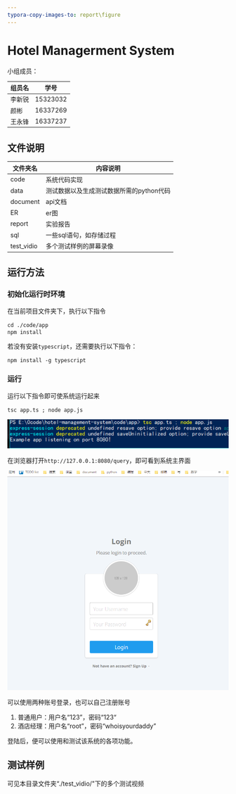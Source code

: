 ```yaml
---
typora-copy-images-to: report\figure
---
```


# Hotel Managerment System

小组成员：

| 组员名 | 学号|
|-|-|
|李新锐|15323032|
|颜彬|16337269|
|王永锋|16337237|

## 文件说明

| 文件夹名 | 内容说明                                 |
| -------- | ---------------------------------------- |
| code     | 系统代码实现                             |
| data     | 测试数据以及生成测试数据所需的python代码 |
| document | api文档                                  |
| ER       | er图                                     |
| report   | 实验报告                                 |
| sql      | 一些sql语句，如存储过程                  |
| test_vidio      | 多个测试样例的屏幕录像                  |

## 运行方法

### 初始化运行时环境

在当前项目文件夹下，执行以下指令

```shell
cd ./code/app
npm install
```

若没有安装`typescript`，还需要执行以下指令：

```
npm install -g typescript
```

### 运行

运行以下指令即可使系统运行起来

```shell
tsc app.ts ; node app.js
```



![1545464771407](report/figure/1545464771407.png)

在浏览器打开`http://127.0.0.1:8080/query`，即可看到系统主界面

![1545464833748](report/figure/1545464833748.png)

可以使用两种账号登录，也可以自己注册账号

1. 普通用户：用户名“123”，密码“123“
2. 酒店经理：用户名“root”，密码“whoisyourdaddy”

登陆后，便可以使用和测试该系统的各项功能。



## 测试样例

可见本目录文件夹“./test_vidio/"下的多个测试视频

